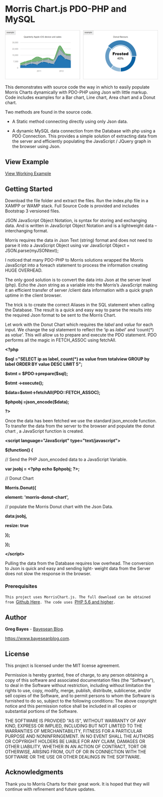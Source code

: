 Morris Chart.js PDO-PHP and MySQL
=================================

![](media/9b1a5dd8b038a0ec199491dd5f2bc9de.png)

This demonstrates with source code the way in which to easily populate Morris
Charts dynamically with PDO-PHP using Json with little markup. Code includes
examples for a Bar chart, Line chart, Area chart and a Donut chart.

Two methods are found in the source code.

-   A Static method connecting directly using only Json data.

-   A dynamic MySQL data connection from the Database with php using a PDO
    Connection. This provides a simple solution of extracting data from the
    server and efficiently populating the JavaScript / JQuery graph in the
    browser using Json.

View Example
------------
[View Working Example](https://www.bayeseanblog.com/blog/public/demo/morris/jsonchart.php)

Getting Started
---------------

Download the file folder and extract the files. Run the index.php file in a
XAMPP or WAMP stack. Full Source Code is provided and includes Bootstrap 3
versioned files.

JSON JavaScript Object Notation, is syntax for storing and exchanging data. And
is written in JavaScript Object Notation and is a lightweight data
–interchanging format.

Morris requires the data in Json Text (string) format and does not need to parse
it into a JavaScript Object using var JavaScript Object =
JSON.parse(myJSONtext);

I noticed that many PDO-PHP to Morris solutions wrapped the Morris JavaScript
into a foreach statement to process the information creating HUGE OVERHEAD.

The only good solution is to convert the data into Json at the server level
(php). Echo the Json string as a variable into the Morris’s JavaScript making it
an efficient transfer of server /client data information with a quick graph
uptime in the client browser.

The trick is to create the correct Aliases in the SQL statement when calling the
Database. The result is a quick and easy way to parse the results into the
required Json format to be sent to the Morris Chart.

Let work with the Donut Chart which requires the *label* and *value* for each
input. We change the sql statement to reflect the ‘ip as *label*’ and ‘count(\*)
as *value*’. This will allow us to prepare and execute the PDO statement. PDO
performs all the magic in FETCH\_ASSOC using fetchAll.

**\<?php**

**\$sql ="SELECT ip as label, count(\*) as value from totalview GROUP by label
ORDER BY value DESC LIMIT 5";**

**\$stmt = \$PDO-\>prepare(\$sql);**

**\$stmt -\>execute();**

**\$data=\$stmt-\>fetchAll(PDO::FETCH\_ASSOC);**

**\$phpobj =json\_encode(\$data);**

**?\>**

Once the data has been fetched we use the standard json\_encode function. To
transfer the data from the server to the browser and populate the donut chart ,
a JavaScript function is created.

**\<script language="JavaScript" type="text/javascript"\>**

**\$(function() {**

// Send the PHP Json\_encoded data to a JavaScript Variable.

**var jsobj = \<?php echo \$phpobj; ?\>;**

// Donut Chart

**Morris.Donut({**

**element: 'morris-donut-chart',**

// populate the Morris Donut chart with the Json Data.

**data:jsobj,**

**resize: true**

**});**

**});**

**\</script\>**

Pulling the data from the Database requires low overhead. The conversion to Json
is quick and easy and sending light- weight data from the Server does not slow
the response in the browser.

### Prerequisites

`This project uses MorrisChart.js. The full download can be obtained from
`[Github Here](http://morrisjs.github.io/morris.js/)`. The code uses `[PHP 5.6
and higher](http://php.net/downloads.php)`.`

Author
------

**Greg Bayes** - [Bayesean Blog](https://www.bayeseanblog.com/).

https://www.bayeseanblog.com.

License
-------

This project is licensed under the MIT license agreement.

Permission is hereby granted, free of charge, to any person obtaining a copy of
this software and associated documentation files (the "Software"), to deal in
the Software without restriction, including without limitation the rights to
use, copy, modify, merge, publish, distribute, sublicense, and/or sell copies of
the Software, and to permit persons to whom the Software is furnished to do so,
subject to the following conditions: The above copyright notice and this
permission notice shall be included in all copies or substantial portions of the
Software.

THE SOFTWARE IS PROVIDED "AS IS", WITHOUT WARRANTY OF ANY KIND, EXPRESS OR
IMPLIED, INCLUDING BUT NOT LIMITED TO THE WARRANTIES OF MERCHANTABILITY, FITNESS
FOR A PARTICULAR PURPOSE AND NONINFRINGEMENT. IN NO EVENT SHALL THE AUTHORS OR
COPYRIGHT HOLDERS BE LIABLE FOR ANY CLAIM, DAMAGES OR OTHER LIABILITY, WHETHER
IN AN ACTION OF CONTRACT, TORT OR OTHERWISE, ARISING FROM, OUT OF OR IN
CONNECTION WITH THE SOFTWARE OR THE USE OR OTHER DEALINGS IN THE SOFTWARE.

Acknowledgments
---------------

Thank you to Morris Charts for their great work. It is hoped that they will
continue with refinement and future updates.
